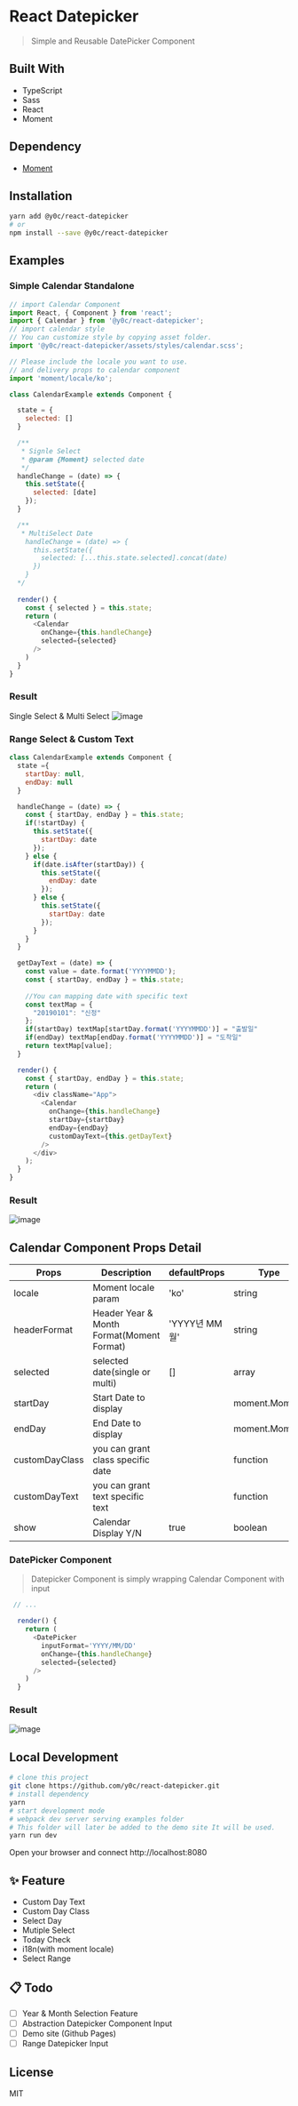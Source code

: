 # React Datepicker

> Simple and Reusable DatePicker Component 

## Built With

* TypeScript
* Sass
* React
* Moment

## Dependency 

* [Moment](https://momentjs.com)

## Installation 

```sh
yarn add @y0c/react-datepicker
# or 
npm install --save @y0c/react-datepicker
```

## Examples 

### Simple Calendar Standalone 

```javascript
// import Calendar Component 
import React, { Component } from 'react';
import { Calendar } from '@y0c/react-datepicker';
// import calendar style 
// You can customize style by copying asset folder.
import '@y0c/react-datepicker/assets/styles/calendar.scss';

// Please include the locale you want to use.
// and delivery props to calendar component 
import 'moment/locale/ko';

class CalendarExample extends Component {

  state = {
    selected: []
  }

  /**
   * Signle Select
   * @param {Moment} selected date  
   */
  handleChange = (date) => {
    this.setState({
      selected: [date]
    });
  }

  /**
   * MultiSelect Date
    handleChange = (date) => {
      this.setState({
        selected: [...this.state.selected].concat(date) 
      })
    }
  */
  
  render() {
    const { selected } = this.state;
    return (
      <Calendar 
        onChange={this.handleChange}
        selected={selected}
      />
    )
  }
}

```
### Result 
Single Select & Multi Select
![image](https://user-images.githubusercontent.com/2585676/50602165-f0bbdd00-0ef9-11e9-95b7-1cc3e2c56f0e.png)

### Range Select & Custom Text
```javascript
class CalendarExample extends Component {
  state ={
    startDay: null,
    endDay: null
  }

  handleChange = (date) => {
    const { startDay, endDay } = this.state;
    if(!startDay) {
      this.setState({
        startDay: date
      });
    } else {
      if(date.isAfter(startDay)) {
        this.setState({
          endDay: date
        });
      } else {
        this.setState({
          startDay: date
        });
      }
    }
  }

  getDayText = (date) => {
    const value = date.format('YYYYMMDD');
    const { startDay, endDay } = this.state;
    
    //You can mapping date with specific text
    const textMap = {
      "20190101": "신정"
    };
    if(startDay) textMap[startDay.format('YYYYMMDD')] = "출발일"
    if(endDay) textMap[endDay.format('YYYYMMDD')] = "도착일"
    return textMap[value];
  }

  render() {
    const { startDay, endDay } = this.state;
    return (
      <div className="App">
        <Calendar
          onChange={this.handleChange}
          startDay={startDay}
          endDay={endDay}
          customDayText={this.getDayText}
        />
      </div>
    );
  }
}

```

### Result

![image](https://user-images.githubusercontent.com/2585676/50604018-ebae5c00-0f00-11e9-9990-205f252f0693.png)


## Calendar Component Props Detail 

| Props          | Description                               | defaultProps  | Type          |
|----------------|-------------------------------------------|---------------|---------------|
| locale         | Moment locale param                       | 'ko'          | string        |
| headerFormat   | Header Year & Month Format(Moment Format) | 'YYYY년 MM월' | string        |
| selected       | selected date(single or multi)            | []            | array         |
| startDay       | Start Date to display                     |               | moment.Moment |
| endDay         | End Date to display                       |               | moment.Moment |
| customDayClass | you can grant class specific date         |               | function      |
| customDayText  | you can grant text specific text          |               | function      |
| show           | Calendar Display Y/N                      | true          | boolean       |

### DatePicker Component
> Datepicker Component is simply wrapping Calendar Component with input

```javascript
 // ...

  render() {
    return (
      <DatePicker 
        inputFormat='YYYY/MM/DD'
        onChange={this.handleChange}
        selected={selected}
      />
    )
  }
```

### Result
![image](https://user-images.githubusercontent.com/2585676/50604620-e18d5d00-0f02-11e9-84f2-a0f87f68e41c.png)

## Local Development

```sh
# clone this project
git clone https://github.com/y0c/react-datepicker.git
# install dependency
yarn
# start development mode 
# webpack dev server serving examples folder
# This folder will later be added to the demo site It will be used.
yarn run dev
```
Open your browser and connect http://localhost:8080


## ✨ Feature

* Custom Day Text 
* Custom Day Class
* Select Day
* Mutiple Select
* Today Check
* i18n(with moment locale)
* Select Range

## 📋 Todo

- [ ] Year & Month Selection Feature 
- [ ] Abstraction Datepicker Component Input 
- [ ] Demo site (Github Pages)
- [ ] Range Datepicker Input 

## License 
MIT


